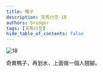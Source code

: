 ```yaml
---
title: 鴨子
description: 天馬行空-18
authors: bridger
tags: [天馬行空]
hide_table_of_contents: false
---
```


![18](https://e.brid.pw/i/2023/08/03/ngellc.webp)

<!-- truncate -->
奇異鴨子，再划水，上面做一個人翹腳。  




